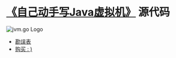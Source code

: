 # [《自己动手写Java虚拟机》][jd] 源代码

![jvm.go Logo](https://raw.githubusercontent.com/zxh0/jvmgo-book/master/v1/gophers/cover.png)

* [勘误表](v1/errata.md)
* [购买 : )][jd]

[jd]:https://item.jd.com/11935272.html
